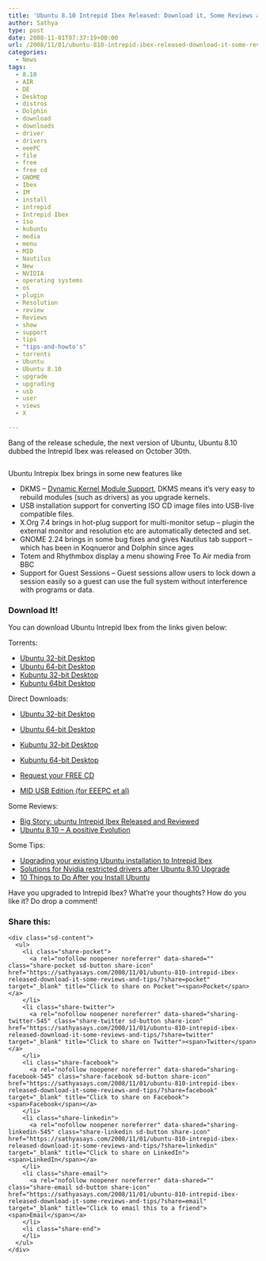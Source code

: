 ```yaml
---
title: 'Ubuntu 8.10 Intrepid Ibex Released: Download it, Some Reviews and Tips'
author: Sathya
type: post
date: 2008-11-01T07:37:19+00:00
url: /2008/11/01/ubuntu-810-intrepid-ibex-released-download-it-some-reviews-and-tips/
categories:
  - News
tags:
  - 8.10
  - AIR
  - DE
  - Desktop
  - distros
  - Dolphin
  - download
  - downloads
  - driver
  - drivers
  - eeePC
  - file
  - free
  - free cd
  - GNOME
  - Ibex
  - IM
  - install
  - intrepid
  - Intrepid Ibex
  - iso
  - kubuntu
  - media
  - menu
  - MID
  - Nautilus
  - New
  - NVIDIA
  - operating systems
  - os
  - plugin
  - Resolution
  - review
  - Reviews
  - show
  - support
  - tips
  - "tips-and-howto's"
  - torrents
  - Ubuntu
  - Ubuntu 8.10
  - upgrade
  - upgrading
  - usb
  - user
  - views
  - X

---
```

Bang of the release schedule, the next version of Ubuntu, Ubuntu 8.10 dubbed the Intrepid Ibex was released on October 30th.

<p style="text-align: center;">
  <img class="aligncenter" src="https://i2.wp.com/1.bp.blogspot.com/_hoL9qH83NDM/SO-REbqeEsI/AAAAAAAAAHc/IUixQk8c6LA/s320/warty-final-ubuntu.png?w=740" alt="" data-recalc-dims="1" />
</p>

Ubuntu Intrepix Ibex brings in some new features like

<!--more-->

  * DKMS &#8211; <a rel="wikipedia" href="http://en.wikipedia.org/wiki/Dynamic_Kernel_Module_Support">Dynamic Kernel Module Support</a>, DKMS means it’s very easy to rebuild modules (such as drivers) as you upgrade kernels.
  * USB installation support for converting ISO CD image files into USB-live compatible files.
  * X.Org 7.4 brings in hot-plug support for multi-monitor setup &#8211; plugin the external monitor and resolution etc are automatically detected and set.
  * GNOME 2.24 brings in some bug fixes and gives Nautilus tab support &#8211; which has been in Koqnueror and Dolphin since ages
  * Totem and Rhythmbox display a menu showing Free To Air media from BBC
  * Support for Guest Sessions &#8211; Guest sessions allow users to lock down a session easily so a guest can use the full system without interference with programs or data.

### Download It!

You can download Ubuntu Intrepid Ibex from the links given below:

Torrents:

  * <a href="http://releases.ubuntu.com/releases/intrepid/ubuntu-8.10-desktop-i386.iso.torrent" target="_blank">Ubuntu 32-bit Desktop</a>
  * <a href="http://releases.ubuntu.com/releases/intrepid/ubuntu-8.10-desktop-amd64.iso.torrent" target="_blank">Ubuntu 64-bit Desktop</a>
  * <a href="http://torrent.ubuntu.com/kubuntu/simple/intrepid/desktop/kubuntu-8.10-desktop-i386.iso.torrent" target="_blank">Kubuntu 32-bit Desktop</a>
  * <a href="http://torrent.ubuntu.com/kubuntu/simple/intrepid/desktop/kubuntu-8.10-desktop-amd64.iso.torrent" target="_blank">Kubuntu 64bit Desktop</a>

Direct Downloads:

  * <a href="http://releases.ubuntu.com/intrepid/ubuntu-8.10-desktop-i386.iso" target="_blank">Ubuntu 32-bit Desktop</a>
  * <a href="http://releases.ubuntu.com/intrepid/ubuntu-8.10-desktop-amd64.iso" target="_blank">Ubuntu 64-bit Desktop</a>
  * [Kubuntu 32-bit Desktop][1]
  * [Kubuntu 64-bit Desktop][2]

  * <a href="https://shipit.ubuntu.com/" target="_blank">Request your FREE CD</a>
  * <a href="http://releases.ubuntu.com/releases/intrepid/ubuntu-8.10-mid-lpia.img" target="_blank">MID USB Edition (for EEEPC et al)</a>

Some Reviews:

  * <a href="http://bin-false.org/?p=45" target="_blank">Big Story: ubuntu Intrepid Ibex Released and Reviewed</a>
  * <a href="http://polishlinux.org/linux/ubuntu/ubuntu-810-a-positive-evolution/" target="_blank">Ubuntu 8.10 &#8211; A positive Evolution</a>

Some Tips:

  * <a href="http://www.ubuntu.com/getubuntu/upgrading" target="_blank">Upgrading your existing Ubuntu installation to Intrepid Ibex</a>
  * <a href="http://www.ubuntugeek.com/common-problems-and-solutions-for-nvidia-restricted-drivers-after-ubuntu-810-intrepid-ibex-upgrade.html" target="_blank">Solutions for Nvidia restricted drivers after Ubuntu 8.10 Upgrade</a>
  * <a href="http://davestechsupport.com/blog/2008/10/31/10-things-to-do-after-you-install-ubuntu-linux/" target="_blank">10 Things to Do After you Install Ubuntu</a>

Have you upgraded to Intrepid Ibex? What&#8217;re your thoughts? How do you like it? Do drop a comment!

<div class="sharedaddy sd-sharing-enabled">
  <div class="robots-nocontent sd-block sd-social sd-social-icon-text sd-sharing">
    <h3 class="sd-title">
      Share this:
    </h3>
    
    <div class="sd-content">
      <ul>
        <li class="share-pocket">
          <a rel="nofollow noopener noreferrer" data-shared="" class="share-pocket sd-button share-icon" href="https://sathyasays.com/2008/11/01/ubuntu-810-intrepid-ibex-released-download-it-some-reviews-and-tips/?share=pocket" target="_blank" title="Click to share on Pocket"><span>Pocket</span></a>
        </li>
        <li class="share-twitter">
          <a rel="nofollow noopener noreferrer" data-shared="sharing-twitter-545" class="share-twitter sd-button share-icon" href="https://sathyasays.com/2008/11/01/ubuntu-810-intrepid-ibex-released-download-it-some-reviews-and-tips/?share=twitter" target="_blank" title="Click to share on Twitter"><span>Twitter</span></a>
        </li>
        <li class="share-facebook">
          <a rel="nofollow noopener noreferrer" data-shared="sharing-facebook-545" class="share-facebook sd-button share-icon" href="https://sathyasays.com/2008/11/01/ubuntu-810-intrepid-ibex-released-download-it-some-reviews-and-tips/?share=facebook" target="_blank" title="Click to share on Facebook"><span>Facebook</span></a>
        </li>
        <li class="share-linkedin">
          <a rel="nofollow noopener noreferrer" data-shared="sharing-linkedin-545" class="share-linkedin sd-button share-icon" href="https://sathyasays.com/2008/11/01/ubuntu-810-intrepid-ibex-released-download-it-some-reviews-and-tips/?share=linkedin" target="_blank" title="Click to share on LinkedIn"><span>LinkedIn</span></a>
        </li>
        <li class="share-email">
          <a rel="nofollow noopener noreferrer" data-shared="" class="share-email sd-button share-icon" href="https://sathyasays.com/2008/11/01/ubuntu-810-intrepid-ibex-released-download-it-some-reviews-and-tips/?share=email" target="_blank" title="Click to email this to a friend"><span>Email</span></a>
        </li>
        <li class="share-end">
        </li>
      </ul>
    </div>
  </div>
</div>

 [1]: http://releases.ubuntu.com/kubuntu/8.10/kubuntu-8.10-desktop-i386.iso
 [2]: http://releases.ubuntu.com/kubuntu/8.10/kubuntu-8.10-desktop-amd64.iso